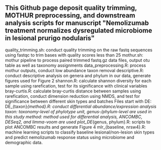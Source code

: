 ## This Github page deposit quality trimming, MOTHUR preprocessing, and downstream analysis scripts for manuscript "Nemolizumab treatment normalizes dysregulated microbiome in lesional prurigo nodularis"

quality_trimming.sh: conduct quality trimming on the raw fastq sequences using fastqc to trim bases with quality scores less than 25
mothur.sh: mothur pipeline to process paired trimmed fastq.gz data files, output otu table as well as taxonomy assignments
data_preprocessing.R: process mothur outputs, conduct low abundance taxon removal
descriptive.R: conduct descriptive analysis on genera and phylum in our data, generate figures used for Figure 2
shannon.R: calculate shannon diversity for each sample using rarefication, test for its significance with clinical variables
bray-curtis.R: calculate bray-curtis distance between samples using rarefication, conduct dimension reduction using NMDS, and test for significance between different skin types and batches
Files start with DE: DE_{taxon}_{method}.R: conduct differential abundance/expression analysis
    taxon: taxonomy-level of phylotype unit, genus-/phylum-level are used in this study
    method: method used for differential analysis, ANCOMBC, DESeq2, and limma-voom are used
plot_DE_{genus, phylum}.R: scripts to plot ANCOMBC results and generate Figure 4
mlr_{baseline, nrsw4}.R: machine learning scripts to classify baseline lesional/non-lesion skin types and predict nemolizumab response status using microbiome and demographic data.
